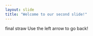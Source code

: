 ```yaml
---
layout: slide
title: "Welcome to our second slide!"
---
```

final straw
Use the left arrow to go back!
